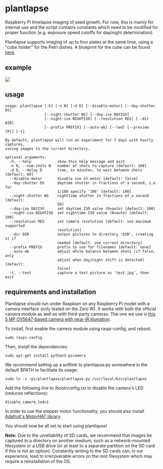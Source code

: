 # plantlapse
Raspberry Pi timelapse imaging of seed growth. For now, this is mainly for internal use and the script contains constants which need to be modified for proper function (e.g. exposure speed cutoffs for day/night determination). 

Plantlapse supports imaging of up to four plates at the same time, using a "cube holder" for the Petri dishes. A blueprint for the cube can be found [here](blueprints/aluminium-cube.pdf). 

## example

<img src="examples/day-cropped-optim.gif">

## usage

```
usage: plantlapse [-h] [-n N] [-d D] [--disable-motor] [--day-shutter DS]
                  [--night-shutter NS] [--day-iso DAYISO]
                  [--night-iso NIGHTISO] [--resolution RES] [--dir DIR]
                  [--prefix PREFIX] [--auto-wb] [--led] [--preview [P]] [-t]

By default, plantlapse will run an experiment for 7 days with hourly captures,
saving images to the current directory.

optional arguments:
  -h, --help            show this help message and exit
  -n N, --num-shots N   number of shots to capture [default: 168]
  -d D, --delay D       time, in minutes, to wait between shots [default: 60]
  --disable-motor       disable use of motor [default: false]
  --day-shutter DS      daytime shutter in fractions of a second, i.e. for
                        1/100 specify '100' [default: 100]
  --night-shutter NS    nighttime shutter in fractions of a second [default:
                        50]
  --day-iso DAYISO      set daytime ISO value (0=auto) [default: 100]
  --night-iso NIGHTISO  set nighttime ISO value (0=auto) [default: 100]
  --resolution RES      set camera resolution [default: use maximum supported
                        resolution]
  --dir DIR             output pictures to directory 'DIR', creating it if
                        needed [default: use current directory]
  --prefix PREFIX       prefix to use for filenames [default: none]
  --auto-wb             adjust white balance between shots (if false, only
                        adjust when day/night shift is detected) [default:
                        false]
  -t, --test            capture a test picture as 'test.jpg', then exit
```

## requirements and installation

Plantlapse should run under Raspbian on any Raspberry Pi model with a camera interface (only tested on the Zero W). It works with both the official camera module as well as with third-party cameras. The one we use is [this 5 MP OV5647-based camera with near-IR illumation](https://www.modmypi.com/raspberry-pi/camera/camera-boards/raspberry-pi-night-vision-camera). 

To install, first enable the camera module using raspi-config, and reboot. 

```
sudo raspi-config
```

Then, install the dependencies: 

```
sudo apt-get install python3-picamera
```

We recommend setting up a softlink to plantlapse.py somewhere in the default $PATH to facilitate its usage: 

```
sudo ln -s ~pi/plantlapse/plantlapse.py /usr/local/bin/plantlapse
```

Add the following line to /boot/config.txt to disable the camera's LED (reduces reflections):

```
disable_camera_led=1
```

In order to use the stepper motor functionality, you should also install [Adafruit's MotorHAT library](https://github.com/adafruit/Adafruit-Motor-HAT-Python-Library).

You should now be all set to start using plantlapse!

**Note:** Due to the unreliability of SD cards, we recommend that images be captured to a directory on another medium, such as a network-mounted filesystem or a USB drive (or at least to a separate partition on the SD card if this is not an option). Constantly writing to the SD cards can, in our experience, lead to irrecoverable errors on the root filesystem which may require a reinstallation of the OS. 
